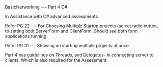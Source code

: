 BasicNetworking --- Part 4 C#

In Assistance with C# advanced assessments

Refer PG 22 --- For Choosing Multiple Startup projects (select radio button, to setting 
both ServerForm and ClientForm. Should see both form applications running.

Refer PG 31 --- Showing on starting multiple projects at once.

Part 4 has guidelines on Threads, and Delegates- in connecting server to clients.
Which is also required for the Assessment.
